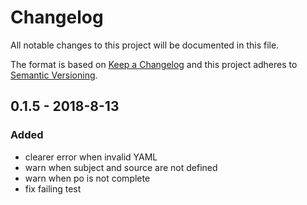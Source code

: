 # Changelog

All notable changes to this project will be documented in this file.

The format is based on [Keep a Changelog](http://keepachangelog.com/en/1.0.0/)
and this project adheres to [Semantic Versioning](http://semver.org/spec/v2.0.0.html).

## 0.1.5 - 2018-8-13

### Added
- clearer error when invalid YAML
- warn when subject and source are not defined
- warn when po is not complete
- fix failing test